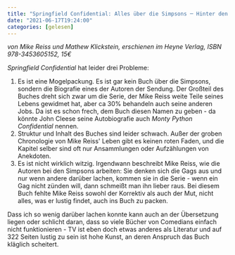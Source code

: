 ```yaml
---
title: "Springfield Confidential: Alles über die Simpsons ─ Hinter den Kulissen der gelbsten Serie der Welt"
date: "2021-06-17T19:24:00"
categories: [gelesen]
---
```


*von Mike Reiss und Mathew Klickstein,
erschienen im Heyne Verlag, ISBN 978-3453605152, 15€*

*Springfield Confidential* hat leider drei Probleme:

1. Es ist eine Mogelpackung. Es ist gar kein Buch über die Simpsons, sondern die Biografie eines der Autoren der Sendung. Der Großteil des Buches dreht sich zwar um die Serie, der Mike Reiss weite Teile seines Lebens gewidmet hat, aber ca 30% behandeln auch seine anderen Jobs. Da ist es schon frech, dem Buch diesen Namen zu geben - da könnte John Cleese seine Autobiografie auch *Monty Python Confidential* nennen.
2. Struktur und Inhalt des Buches sind leider schwach. Außer der groben Chronologie von Mike Reiss' Leben gibt es keinen roten Faden, und die Kapitel selber sind oft nur Ansammlungen oder Aufzählungen von Anekdoten.
3. Es ist nicht wirklich witzig. Irgendwann beschreibt Mike Reiss, wie die Autoren bei den Simpsons arbeiten: Sie denken sich die Gags aus und nur wenn andere darüber lachen, kommen sie in die Serie - wenn ein Gag nicht zünden will, dann schmeißt man ihn lieber raus. Bei diesem Buch fehlte Mike Reiss sowohl der Korrektiv als auch der Mut, nicht alles, was er lustig findet, auch ins Buch zu packen.

Dass ich so wenig darüber lachen konnte kann auch an der Übersetzung liegen oder schlicht daran, dass so viele Bücher von Comedians einfach nicht funktionieren - TV ist eben doch etwas anderes als Literatur und auf 322 Seiten lustig zu sein ist hohe Kunst, an deren Anspruch das Buch kläglich scheitert.